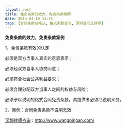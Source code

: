 ```yaml
---
layout: post
title: 免责条款的效力，免责条款案例
date: 2014-04-10 14:35
tags: [合同条款及格式, 格式条款合同, 深圳合同法律师]
---
```

<strong>免责条款的效力，免责条款案例</strong>

1、免责条款有效的认定

必须是双方当事人真实的意思表示；

必须经双方当事人协商同意；

必须符合社会公共利益要求；

必须合理分配双方当事人之间的权益与风险；

必须予以说明的格式合同免责条款，其提供者必须尽说明义务。

2、案例：合同免责条款不说明无效

<a href="http://www.wangpingan.com/">深圳律师咨询</a>：<a href="http://www.wangpingan.com/">http://www.wangpingan.com/</a>

